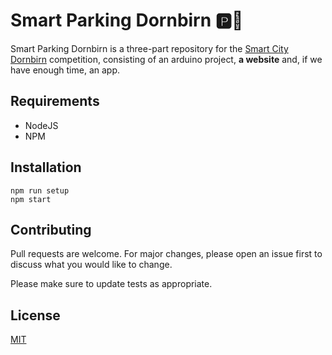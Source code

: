 # Smart Parking Dornbirn 🅿️🚗

Smart Parking Dornbirn is a three-part repository for the [Smart City Dornbirn](https://smartcitydornbirn.com/) competition, consisting of an arduino project, **a website** and, if we have enough time, an app. 

## Requirements

- NodeJS
- NPM

## Installation

```
npm run setup
npm start
```


## Contributing
Pull requests are welcome. For major changes, please open an issue first to discuss what you would like to change.

Please make sure to update tests as appropriate.

## License
[MIT](https://choosealicense.com/licenses/mit/)